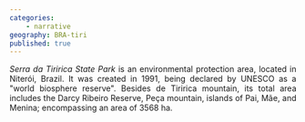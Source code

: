 ```yaml
---
categories: 
    - narrative
geography: BRA-tiri
published: true
---
```


<p style="text-align: justify; "><i>Serra da Tiririca State Park</i> is an environmental protection area, located in Niterói, Brazil. It was created in 1991, being declared by UNESCO as a "world biosphere reserve". Besides de Tiririca mountain, its total area includes the Darcy Ribeiro Reserve, Peça mountain, islands of Pai, Mãe, and Menina; encompassing an area of 3568 ha.</p>
